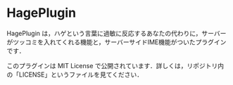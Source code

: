 # HagePlugin

HagePlugin は，ハゲという言葉に過敏に反応するあなたの代わりに，サーバーがツッコミを入れてくれる機能と，サーバーサイドIME機能がついたプラグインです．

このプラグインは MIT License で公開されています．詳しくは，リポジトリ内の「LICENSE」というファイルを見てください．
